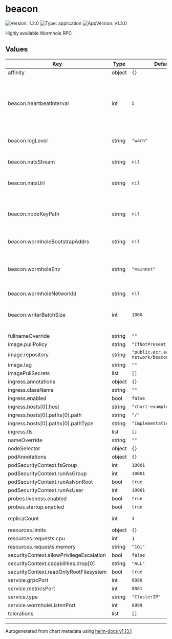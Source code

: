 # beacon

![Version: 1.2.0](https://img.shields.io/badge/Version-1.2.0-informational?style=flat-square) ![Type: application](https://img.shields.io/badge/Type-application-informational?style=flat-square) ![AppVersion: v1.3.0](https://img.shields.io/badge/AppVersion-v1.3.0-informational?style=flat-square)

Highly available Wormhole RPC

## Values

| Key | Type | Default | Description |
|-----|------|---------|-------------|
| affinity | object | `{}` |  |
| beacon.heartbeatInterval | int | `5` | Heartbeat interval in seconds. The liveness probe will fail if the latency between the VAAs and the current time    is greater than the heartbeat interval. Must be set. |
| beacon.logLevel | string | `"warn"` | Beacon log level. Valid values are: trace, debug, info, warn, error |
| beacon.natsStream | string | `nil` | NATS stream name. Must be set. Example: mainnet-vaas |
| beacon.natsUrl | string | `nil` | NATS server URL. Must be set. Example: 1.2.3.4:4222 |
| beacon.nodeKeyPath | string | `nil` | Node key path. Once set the beacon will use the node key for libp2p communication and creates the key if it doesn't exist. |
| beacon.wormholeBootstrapAddrs | string | `nil` | Wormhole bootstrap addresses |
| beacon.wormholeEnv | string | `"mainnet"` | Wormhole network id. Either mainnet or testnet. Either this or wormholeNetworkId and wormholeBootstrapAddrs must be set. |
| beacon.wormholeNetworkId | string | `nil` | Wormhole network id |
| beacon.writerBatchSize | int | `1000` | Batch size for the writer. When the batch size is reached, the writer will flush the batch to the NATS stream. |
| fullnameOverride | string | `""` |  |
| image.pullPolicy | string | `"IfNotPresent"` |  |
| image.repository | string | `"public.ecr.aws/pyth-network/beacon"` |  |
| image.tag | string | `""` |  |
| imagePullSecrets | list | `[]` |  |
| ingress.annotations | object | `{}` |  |
| ingress.className | string | `""` |  |
| ingress.enabled | bool | `false` |  |
| ingress.hosts[0].host | string | `"chart-example.local"` |  |
| ingress.hosts[0].paths[0].path | string | `"/"` |  |
| ingress.hosts[0].paths[0].pathType | string | `"ImplementationSpecific"` |  |
| ingress.tls | list | `[]` |  |
| nameOverride | string | `""` |  |
| nodeSelector | object | `{}` |  |
| podAnnotations | object | `{}` |  |
| podSecurityContext.fsGroup | int | `10001` |  |
| podSecurityContext.runAsGroup | int | `10001` |  |
| podSecurityContext.runAsNonRoot | bool | `true` |  |
| podSecurityContext.runAsUser | int | `10001` |  |
| probes.liveness.enabled | bool | `true` |  |
| probes.startup.enabled | bool | `true` |  |
| replicaCount | int | `3` | Number of Beacon replicas |
| resources.limits | object | `{}` |  |
| resources.requests.cpu | int | `1` |  |
| resources.requests.memory | string | `"1Gi"` |  |
| securityContext.allowPrivilegeEscalation | bool | `false` |  |
| securityContext.capabilities.drop[0] | string | `"ALL"` |  |
| securityContext.readOnlyRootFilesystem | bool | `true` |  |
| service.grpcPort | int | `8080` |  |
| service.metricsPort | int | `8081` |  |
| service.type | string | `"ClusterIP"` |  |
| service.wormholeListenPort | int | `8999` |  |
| tolerations | list | `[]` |  |

----------------------------------------------
Autogenerated from chart metadata using [helm-docs v1.13.1](https://github.com/norwoodj/helm-docs/releases/v1.13.1)
